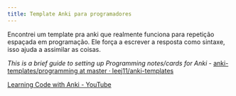 ```yaml
---
title: Template Anki para programadores
---
```


Encontrei um template pra anki que realmente funciona para repetição espaçada em programação. Ele força a escrever a resposta como sintaxe, isso ajuda a assimilar as coisas.

_This is a brief guide to setting up Programming notes/cards for Anki_ - [anki-templates/programming at master · leej11/anki-templates](https://github.com/leej11/anki-templates/tree/master/programming)

[Learning Code with Anki - YouTube](https://www.youtube.com/watch?v=lw5HsaFswEQ&t=524s)
